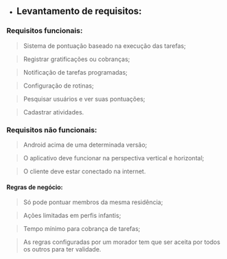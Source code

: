 * ## Levantamento de requisitos: ##
### Requisitos funcionais: ###

> Sistema de pontuação baseado na execução das tarefas;

> Registrar gratificações ou cobranças;

> Notificação de tarefas programadas;

> Configuração de rotinas;

> Pesquisar usuários e ver suas pontuações;

> Cadastrar atividades.

### Requisitos não funcionais: ###

> Android acima de uma determinada versão;

> O aplicativo deve funcionar na perspectiva vertical e horizontal;

> O cliente deve estar conectado na internet.

#### Regras de negócio: ####

> Só pode pontuar membros da mesma residência;

> Ações limitadas em perfis infantis;

> Tempo mínimo para cobrança de tarefas;

> As regras configuradas por um morador tem que ser aceita por todos os outros para ter validade.
